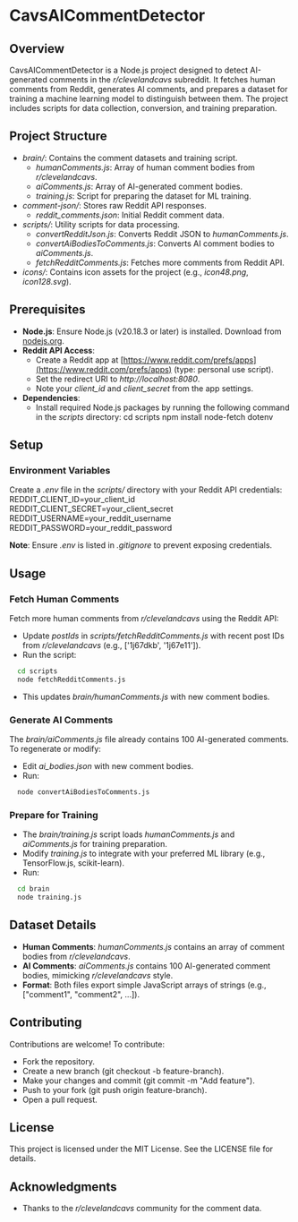 # CavsAICommentDetector

## Overview
CavsAICommentDetector is a Node.js project designed to detect AI-generated comments in the *r/clevelandcavs* subreddit. It fetches human comments from Reddit, generates AI comments, and prepares a dataset for training a machine learning model to distinguish between them. The project includes scripts for data collection, conversion, and training preparation.

## Project Structure
- *brain/*: Contains the comment datasets and training script.
  - *humanComments.js*: Array of human comment bodies from *r/clevelandcavs*.
  - *aiComments.js*: Array of AI-generated comment bodies.
  - *training.js*: Script for preparing the dataset for ML training.
- *comment-json/*: Stores raw Reddit API responses.
  - *reddit_comments.json*: Initial Reddit comment data.
- *scripts/*: Utility scripts for data processing.
  - *convertRedditJson.js*: Converts Reddit JSON to *humanComments.js*.
  - *convertAiBodiesToComments.js*: Converts AI comment bodies to *aiComments.js*.
  - *fetchRedditComments.js*: Fetches more comments from Reddit API.
- *icons/*: Contains icon assets for the project (e.g., *icon48.png*, *icon128.svg*).

## Prerequisites
- **Node.js**: Ensure Node.js (v20.18.3 or later) is installed. Download from [nodejs.org](https://nodejs.org).
- **Reddit API Access**:
  - Create a Reddit app at [https://www.reddit.com/prefs/apps](https://www.reddit.com/prefs/apps) (type: personal use script).
  - Set the redirect URI to *http://localhost:8080*.
  - Note your *client_id* and *client_secret* from the app settings.
- **Dependencies**:
  - Install required Node.js packages by running the following command in the *scripts* directory:
    cd scripts
    npm install node-fetch dotenv

## Setup

### Environment Variables
Create a *.env* file in the *scripts/* directory with your Reddit API credentials:
REDDIT_CLIENT_ID=your_client_id
REDDIT_CLIENT_SECRET=your_client_secret
REDDIT_USERNAME=your_reddit_username
REDDIT_PASSWORD=your_reddit_password

**Note**: Ensure *.env* is listed in *.gitignore* to prevent exposing credentials.

## Usage

### Fetch Human Comments
Fetch more human comments from *r/clevelandcavs* using the Reddit API:
- Update *postIds* in *scripts/fetchRedditComments.js* with recent post IDs from *r/clevelandcavs* (e.g., ['1j67dkb', '1j67e11']).
- Run the script:
``` bash
  cd scripts
  node fetchRedditComments.js
```
- This updates *brain/humanComments.js* with new comment bodies.

### Generate AI Comments
The *brain/aiComments.js* file already contains 100 AI-generated comments. To regenerate or modify:
- Edit *ai_bodies.json* with new comment bodies.
- Run:
``` bash
  node convertAiBodiesToComments.js
  ```

### Prepare for Training
- The *brain/training.js* script loads *humanComments.js* and *aiComments.js* for training preparation.
- Modify *training.js* to integrate with your preferred ML library (e.g., TensorFlow.js, scikit-learn).
- Run:
``` bash
  cd brain
  node training.js
```

## Dataset Details
- **Human Comments**: *humanComments.js* contains an array of comment bodies from *r/clevelandcavs*.
- **AI Comments**: *aiComments.js* contains 100 AI-generated comment bodies, mimicking *r/clevelandcavs* style.
- **Format**: Both files export simple JavaScript arrays of strings (e.g., ["comment1", "comment2", ...]).

## Contributing
Contributions are welcome! To contribute:
- Fork the repository.
- Create a new branch (git checkout -b feature-branch).
- Make your changes and commit (git commit -m "Add feature").
- Push to your fork (git push origin feature-branch).
- Open a pull request.

## License
This project is licensed under the MIT License. See the LICENSE file for details.

## Acknowledgments
- Thanks to the *r/clevelandcavs* community for the comment data.